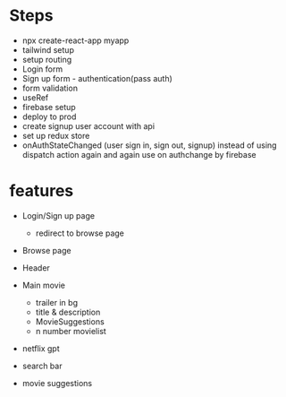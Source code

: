 
# Steps
 - npx create-react-app myapp
 - tailwind setup
 - setup routing
 - Login form
 - Sign up form - authentication(pass auth)
 - form validation
 - useRef
 - firebase setup
 - deploy to prod
 - create signup user account with api
 - set up redux store
 - onAuthStateChanged (user sign in, sign out, signup) instead of using dispatch action again and again use on authchange by firebase

# features

- Login/Sign up page
    - redirect to browse page

- Browse page
 - Header
 - Main movie
   - trailer in bg
   - title & description
   - MovieSuggestions
    - n number movielist




- netflix gpt
 - search bar
  - movie suggestions